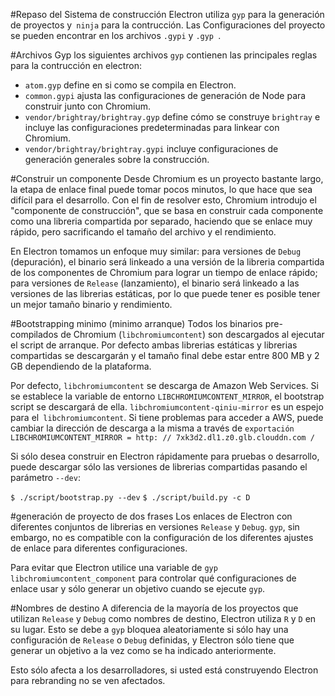 #Repaso del Sistema de construcción
Electron utiliza `gyp` para la generación de proyectos y` ninja` para la contrucción. Las Configuraciones del proyecto se pueden encontrar en los archivos `.gypi` y `.gyp `.

#Archivos Gyp 
los siguientes archivos `gyp` contienen las principales reglas para la contrucción en electron:

  * `atom.gyp` define en si como se compila en Electron.
  * `common.gypi` ajusta las configuraciones de generación de Node para  construir junto con Chromium.
  * `vendor/brightray/brightray.gyp` define cómo se construye `brightray` e incluye las configuraciones predeterminadas para linkear con Chromium.
  * `vendor/brightray/brightray.gypi` incluye configuraciones de generación generales sobre la construcción.

#Construir un componente
Desde Chromium es un proyecto bastante largo, la etapa de enlace final puede tomar pocos minutos, lo que hace que sea difícil para el desarrollo. Con el fin de resolver esto, Chromium introdujo el "componente de construcción", que se basa en construir cada componente como una libreria  compartida por separado, haciendo que se enlace muy rápido, pero sacrificando el tamaño del archivo y el rendimiento.

En Electron tomamos un enfoque muy similar: para versiones de `Debug` (depuración), el binario será linkeado a una versión de la libreria compartida de los componentes de Chromium para lograr un tiempo de enlace rápido; para versiones de `Release` (lanzamiento), el binario será linkeado a las versiones de las librerias estáticas, por lo que puede tener es posible tener un mejor tamaño binario  y rendimiento.

#Bootstrapping minimo (minimo arranque)
Todos los binarios pre-compilados de Chromium (`libchromiumcontent`) son descargados al ejecutar el script de arranque. Por defecto ambas librerias estáticas y librerias compartidas se descargarán y el tamaño final debe estar entre 800 MB y 2 GB dependiendo de la plataforma.

Por defecto, `libchromiumcontent` se descarga de Amazon Web Services. Si se establece la variable de entorno `LIBCHROMIUMCONTENT_MIRROR`, el bootstrap script se descargará de ella. `libchromiumcontent-qiniu-mirror` es un espejo para el` libchromiumcontent`. Si tiene problemas para acceder a AWS, puede cambiar la dirección de descarga a la misma a través de `exportación LIBCHROMIUMCONTENT_MIRROR = http: // 7xk3d2.dl1.z0.glb.clouddn.com /`

Si sólo desea construir en Electron rápidamente para pruebas o desarrollo, puede descargar sólo las versiones de librerias compartidas pasando el parámetro `--dev`:

`$ ./script/bootstrap.py --dev`
`$ ./script/build.py -c D`

#generación de proyecto de dos frases
Los enlaces de Electron con diferentes conjuntos de librerias en versiones `Release` y `Debug`. `gyp`, sin embargo, no es compatible con la configuración de los diferentes ajustes de enlace para diferentes configuraciones.

Para evitar que Electron utilice una variable de `gyp` `libchromiumcontent_component` para controlar qué configuraciones de enlace usar y sólo generar un objetivo cuando se ejecute `gyp`.

#Nombres de destino
A diferencia de la mayoría de los proyectos que utilizan `Release` y `Debug` como nombres de destino, Electron utiliza `R` y `D` en su lugar. Esto se debe a `gyp` bloquea aleatoriamente si sólo hay una configuración de `Release` o `Debug` definidas, y Electron sólo tiene  que  generar un objetivo a la vez como se ha indicado anteriormente.

Esto sólo afecta a los desarrolladores, si usted está construyendo Electron para rebranding no se ven afectados.
